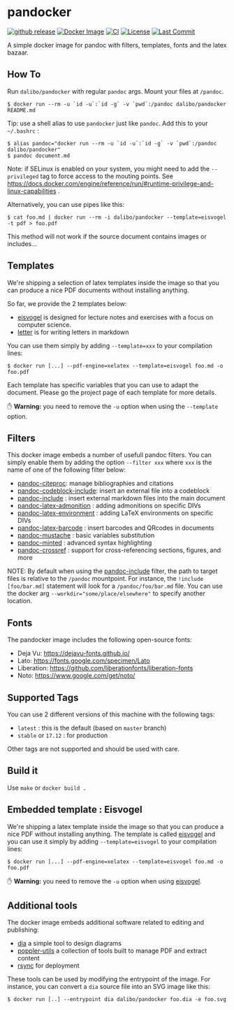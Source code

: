 # pandocker

[![github
release](https://img.shields.io/github/release/dalibo/pandocker.svg?label=current+release)](https://github.com/dalibo/pandocker/releases)
[![Docker Image](https://images.microbadger.com/badges/image/dalibo/pandocker.svg)](https://hub.docker.com/r/dalibo/pandocker)
[![CI](https://circleci.com/gh/dalibo/pandocker.svg?style=shield)](https://circleci.com/gh/dalibo/pandocker)
[![License](https://img.shields.io/github/license/dalibo/pandocker.svg)](https://github.com/dalibo/pandocker/blob/master/LICENSE)
[![Last Commit](https://img.shields.io/github/last-commit/dalibo/pandocker.svg)](https://github.com/dalibo/pandocker/branches)

A simple docker image for pandoc with filters, templates, fonts and the
latex bazaar.

## How To

Run `dalibo/pandocker`  with regular `pandoc` args. Mount your files at `/pandoc`.

```console
$ docker run --rm -u `id -u`:`id -g` -v `pwd`:/pandoc dalibo/pandocker README.md
```

Tip: use a shell alias to use `pandocker` just like `pandoc`.
Add this to your `~/.bashrc` :

```console
$ alias pandoc="docker run --rm -u `id -u`:`id -g` -v `pwd`:/pandoc dalibo/pandocker"
$ pandoc document.md
```

Note: if SELinux is enabled on your system, you might need to add the
`--privileged` tag to force access to the mouting points. See
https://docs.docker.com/engine/reference/run/#runtime-privilege-and-linux-capabilities .

Alternatively, you can use pipes like this:

```console
$ cat foo.md | docker run --rm -i dalibo/pandocker --template=eisvogel -t pdf > foo.pdf
```

This method will not work if the source document contains images or includes...

## Templates

We're shipping a selection of latex templates inside the image so that you
can produce a nice PDF documents without installing anything.

So far, we provide the 2 templates below:

* [eisvogel] is designed for lecture notes and exercises with a focus on computer science.
* [letter] is for writing letters in markdown

You can use them simply by adding `--template=xxx` to your compilation
lines:

``` console
$ docker run [...] --pdf-engine=xelatex --template=eisvogel foo.md -o foo.pdf
```

Each template has specific variables that you can use to adapt the document.
Please go the project page of each template for more details.

✋ **Warning:** you need to remove the `-u` option when using the `--template`
option.

[eisvogel]: https://github.com/Wandmalfarbe/pandoc-latex-template
[letter]: https://github.com/aaronwolen/pandoc-letter

## Filters

This docker image embeds a number of usefull pandoc filters. You can simply enable them
by adding the option `--filter xxx` where `xxx` is the name of one of the following
filter below:

* [pandoc-citeproc]: manage bibliographies and citations
* [pandoc-codeblock-include]: insert an external file into a codeblock
* [pandoc-include] : insert external markdown files into the main document
* [pandoc-latex-admonition] : adding admonitions on specific DIVs
* [pandoc-latex-environment] : adding LaTeX environments on specific DIVs
* [pandoc-latex-barcode] : insert barcodes and QRcodes in documents
* [pandoc-mustache] : basic variables substitution
* [pandoc-minted] : advanced syntax highlighting
* [pandoc-crossref] : support for cross-referencing sections, figures, and more

NOTE: By default when using the [pandoc-include] filter, the path to target
files is relative to the `/pandoc` mountpoint. For instance,
the `!include [foo/bar.md]` statement will look for a `/pandoc/foo/bar.md` file.
You can use the docker arg `--workdir="some/place/elsewhere"` to specify
another location.

[pandoc-citeproc]: https://pandoc.org/demo/example19/Extension-citations.html
[pandoc-codeblock-include]: https://github.com/chdemko/pandoc-codeblock-include
[pandoc-include]: https://github.com/DCsunset/pandoc-include
[pandoc-latex-admonition]: https://github.com/chdemko/pandoc-latex-admonition
[pandoc-latex-environment]: https://github.com/chdemko/pandoc-latex-environment
[pandoc-latex-barcode]: https://github.com/daamien/pandoc-latex-barcode
[pandoc-mustache]: https://github.com/michaelstepner/pandoc-mustache
[pandoc-minted]: https://github.com/nick-ulle/pandoc-minted
[pandoc-crossref]: https://github.com/lierdakil/pandoc-crossref

## Fonts

The pandocker image includes the following open-source fonts:

* Deja Vu: https://dejavu-fonts.github.io/
* Lato: https://fonts.google.com/specimen/Lato
* Liberation: https://github.com/liberationfonts/liberation-fonts
* Noto: https://www.google.com/get/noto/

## Supported Tags

You can use 2 different versions of this machine with the following tags:

* `latest` : this is the default  (based on `master` branch)
* `stable` or `17.12`  : for production

Other tags are not supported and should be used with care.


## Build it

Use `make` or `docker build .`


## Embedded template : Eisvogel

We're shipping a latex template inside the image so that you can produce a
nice PDF without installing anything.  The template is called [eisvogel] and
you can use it simply by adding `--template=eisvogel` to your compilation
lines:

``` console
$ docker run [...] --pdf-engine=xelatex --template=eisvogel foo.md -o foo.pdf
```

✋ **Warning:** you need to remove the `-u` option when using [eisvogel].

[eisvogel]: https://github.com/Wandmalfarbe/pandoc-latex-template

## Additional tools

The docker image embeds additional software related to editing and publishing:

* [dia] a simple tool to design diagrams
* [poppler-utils] a collection of tools built to manage PDF and extract content
* [rsync] for deployment

[dia]: http://dia-installer.de/
[poppler-utils]: https://en.wikipedia.org/wiki/Poppler_(software)#poppler-utils
[rsync]: https://rsync.samba.org/documentation.html

These tools can be used by modifying the entrypoint of the image. For instance,
you can convert a `dia` source file into an SVG image like this:

``` console
$ docker run [..] --entrypoint dia dalibo/pandocker foo.dia -e foo.svg
```
